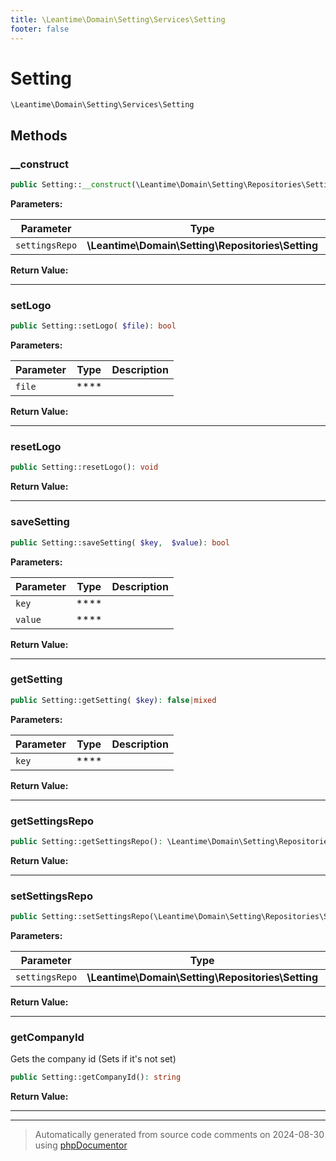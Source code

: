 ```yaml
---
title: \Leantime\Domain\Setting\Services\Setting
footer: false
---
```


# Setting




`\Leantime\Domain\Setting\Services\Setting`




## Methods

### __construct



```php
public Setting::__construct(\Leantime\Domain\Setting\Repositories\Setting $settingsRepo): mixed
```








**Parameters:**

| Parameter | Type | Description |
|-----------|------|-------------|
| `settingsRepo` | **\Leantime\Domain\Setting\Repositories\Setting** |  |


**Return Value:**





---
### setLogo



```php
public Setting::setLogo( $file): bool
```








**Parameters:**

| Parameter | Type | Description |
|-----------|------|-------------|
| `file` | **** |  |


**Return Value:**





---
### resetLogo



```php
public Setting::resetLogo(): void
```









**Return Value:**





---
### saveSetting



```php
public Setting::saveSetting( $key,  $value): bool
```








**Parameters:**

| Parameter | Type | Description |
|-----------|------|-------------|
| `key` | **** |  |
| `value` | **** |  |


**Return Value:**





---
### getSetting



```php
public Setting::getSetting( $key): false|mixed
```








**Parameters:**

| Parameter | Type | Description |
|-----------|------|-------------|
| `key` | **** |  |


**Return Value:**





---
### getSettingsRepo



```php
public Setting::getSettingsRepo(): \Leantime\Domain\Setting\Repositories\Setting
```









**Return Value:**





---
### setSettingsRepo



```php
public Setting::setSettingsRepo(\Leantime\Domain\Setting\Repositories\Setting $settingsRepo): void
```








**Parameters:**

| Parameter | Type | Description |
|-----------|------|-------------|
| `settingsRepo` | **\Leantime\Domain\Setting\Repositories\Setting** |  |


**Return Value:**





---
### getCompanyId

Gets the company id (Sets if it's not set)

```php
public Setting::getCompanyId(): string
```









**Return Value:**





---


---
> Automatically generated from source code comments on 2024-08-30 using [phpDocumentor](http://www.phpdoc.org/)
